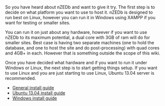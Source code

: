So you have heard about nZEDb and want to give it try. The first step is to decide on what platform you want to use to host it. nZEDb is designed to run best on Linux, however you can run it in Windows using XAMPP if you want for testing or smaller sites.

You can run it on just about any hardware, however if you want to use nZEDb to its maximum potential, a dual core with 3GB of ram will do for smaller sites. Best case is having two separate machines (one to hold the database, and one to host the site and do post-processing) with quad cores and 4GB+ in each. However that is something outside the scope of this wiki.

Once you have decided what hardware and if you want to run it under Windows or Linux, the next step is to start getting things setup. If you want to use Linux and you are just starting to use Linux, Ubuntu 13.04 server is recommended.

* [General install guide](https://github.com/nZEDb/nZEDb/wiki/General-install-guide)
* [Ubuntu 13.04 install guide](https://github.com/nZEDb/nZEDb/wiki/Ubuntu-13.04-install-guide)
* [Windows install guide](https://github.com/nZEDb/nZEDb/wiki/Windows-install-guide)

